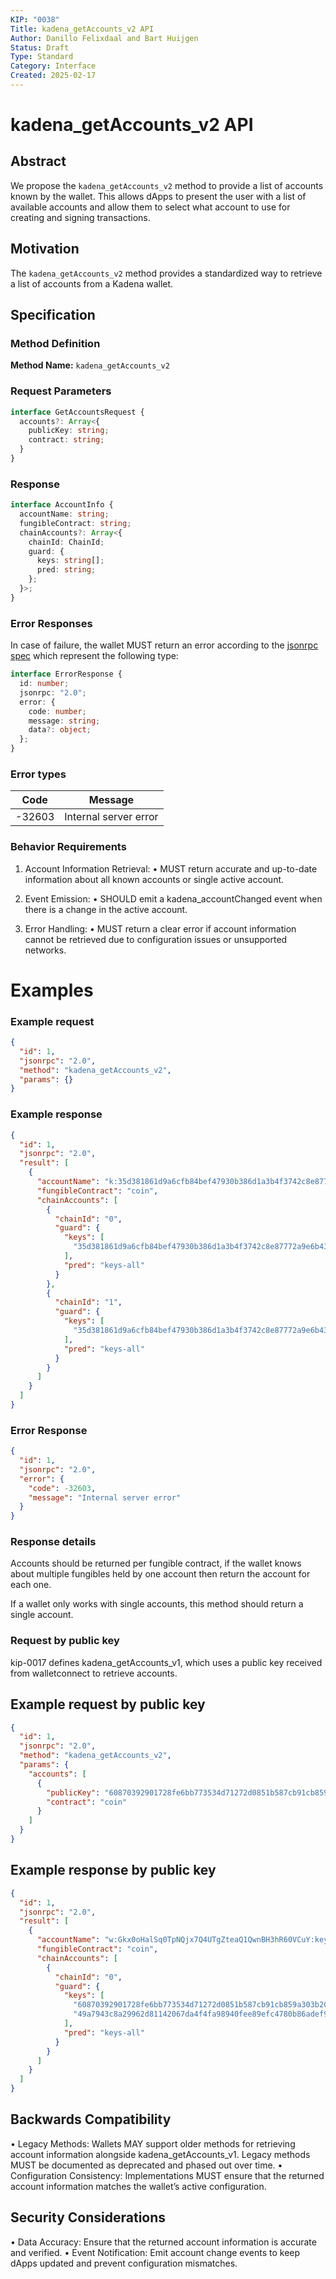 ```yaml
---
KIP: "0038"
Title: kadena_getAccounts_v2 API
Author: Danillo Felixdaal and Bart Huijgen
Status: Draft
Type: Standard
Category: Interface
Created: 2025-02-17
---
```


# kadena_getAccounts_v2 API

## Abstract

We propose the `kadena_getAccounts_v2` method to provide a list of accounts known by the wallet. This allows dApps to present the user with a list of available accounts and allow them to select what account to use for creating and signing transactions.

## Motivation

The `kadena_getAccounts_v2` method provides a standardized way to retrieve a list of accounts from a Kadena wallet.

## Specification

### Method Definition

**Method Name:** `kadena_getAccounts_v2`

### Request Parameters

```typescript
interface GetAccountsRequest {
  accounts?: Array<{
    publicKey: string;
    contract: string;
  }
}
```

### Response

```typescript
interface AccountInfo {
  accountName: string;
  fungibleContract: string;
  chainAccounts?: Array<{
    chainId: ChainId;
    guard: {
      keys: string[];
      pred: string;
    };
  }>;
}
```

### Error Responses

In case of failure, the wallet MUST return an error according to the [jsonrpc spec](https://www.jsonrpc.org/specification#error_object) which represent the following type:

```typescript
interface ErrorResponse {
  id: number;
  jsonrpc: "2.0";
  error: {
    code: number;
    message: string;
    data?: object;
  };
}
```

### Error types

| Code   | Message               |
| ------ | --------------------- |
| -32603 | Internal server error |

### Behavior Requirements

1. Account Information Retrieval:
   • MUST return accurate and up-to-date information about all known accounts or single active account.

2. Event Emission:
   • SHOULD emit a kadena_accountChanged event when there is a change in the active account.

3. Error Handling:
   • MUST return a clear error if account information cannot be retrieved due to configuration issues or unsupported networks.

# Examples

### Example request

```json
{
  "id": 1,
  "jsonrpc": "2.0",
  "method": "kadena_getAccounts_v2",
  "params": {}
}
```

### Example response

```json
{
  "id": 1,
  "jsonrpc": "2.0",
  "result": [
    {
      "accountName": "k:35d381861d9a6cfb84bef47930b386d1a3b4f3742c8e87772a9e6b43c0e7b5f7",
      "fungibleContract": "coin",
      "chainAccounts": [
        {
          "chainId": "0",
          "guard": {
            "keys": [
              "35d381861d9a6cfb84bef47930b386d1a3b4f3742c8e87772a9e6b43c0e7b5f7"
            ],
            "pred": "keys-all"
          }
        },
        {
          "chainId": "1",
          "guard": {
            "keys": [
              "35d381861d9a6cfb84bef47930b386d1a3b4f3742c8e87772a9e6b43c0e7b5f7"
            ],
            "pred": "keys-all"
          }
        }
      ]
    }
  ]
}
```

### Error Response

```json
{
  "id": 1,
  "jsonrpc": "2.0",
  "error": {
    "code": -32603,
    "message": "Internal server error"
  }
}
```

### Response details

Accounts should be returned per fungible contract, if the wallet knows about multiple fungibles held by one account then return the account for each one.

If a wallet only works with single accounts, this method should return a single account.

### Request by public key

kip-0017 defines kadena_getAccounts_v1, which uses a public key received from walletconnect to retrieve accounts.

## Example request by public key

```json
{
  "id": 1,
  "jsonrpc": "2.0",
  "method": "kadena_getAccounts_v2",
  "params": {
    "accounts": [
      {
        "publicKey": "60870392901728fe6bb773534d71272d0851b587cb91cb859a303b20f1025069",
        "contract": "coin"
      }
    ]
  }
}
```

## Example response by public key

```json
{
  "id": 1,
  "jsonrpc": "2.0",
  "result": [
    {
      "accountName": "w:Gkx0oHalSq0TpNQjx7Q4UTgZteaQ1QwnBH3hR60VCuY:keys-all",
      "fungibleContract": "coin",
      "chainAccounts": [
        {
          "chainId": "0",
          "guard": {
            "keys": [
              "60870392901728fe6bb773534d71272d0851b587cb91cb859a303b20f1025069",
              "49a7943c8a29962d81142067da4f4fa98940fee89efc4780b86adef9546b493a"
            ],
            "pred": "keys-all"
          }
        }
      ]
    }
  ]
}
```

## Backwards Compatibility

• Legacy Methods: Wallets MAY support older methods for retrieving account information alongside kadena_getAccounts_v1. Legacy methods MUST be documented as deprecated and phased out over time.
• Configuration Consistency: Implementations MUST ensure that the returned account information matches the wallet’s active configuration.

## Security Considerations

• Data Accuracy: Ensure that the returned account information is accurate and verified.
• Event Notification: Emit account change events to keep dApps updated and prevent configuration mismatches.
